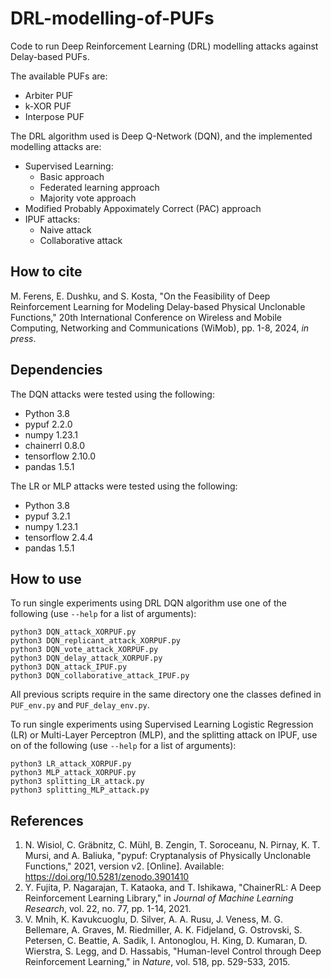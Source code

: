 # DRL-modelling-of-PUFs

Code to run Deep Reinforcement Learning (DRL) modelling attacks against Delay-based PUFs.

The available PUFs are:
 - Arbiter PUF
 - k-XOR PUF
 - Interpose PUF

The DRL algorithm used is Deep Q-Network (DQN), and the implemented modelling attacks are:
 - Supervised Learning:
   * Basic approach
   * Federated learning approach
   * Majority vote approach
 - Modified Probably Appoximately Correct (PAC) approach
 - IPUF attacks:
   * Naive attack
   * Collaborative attack

## How to cite

M. Ferens, E. Dushku, and S. Kosta, "On the Feasibility of Deep Reinforcement Learning for Modeling Delay-based Physical Unclonable Functions," 20th International Conference on Wireless and Mobile Computing, Networking and Communications (WiMob), pp. 1-8, 2024, *in press*.

## Dependencies

The DQN attacks were tested using the following:
 - Python 3.8
 - pypuf 2.2.0
 - numpy 1.23.1
 - chainerrl 0.8.0
 - tensorflow 2.10.0
 - pandas 1.5.1

The LR or MLP attacks were tested using the following:
 - Python 3.8
 - pypuf 3.2.1
 - numpy 1.23.1
 - tensorflow 2.4.4
 - pandas 1.5.1

## How to use

To run single experiments using DRL DQN algorithm use one of the following (use `--help` for a list of arguments):
```
python3 DQN_attack_XORPUF.py
python3 DQN_replicant_attack_XORPUF.py
python3 DQN_vote_attack_XORPUF.py
python3 DQN_delay_attack_XORPUF.py
python3 DQN_attack_IPUF.py
python3 DQN_collaborative_attack_IPUF.py
```
All previous scripts require in the same directory one the classes defined in `PUF_env.py` and `PUF_delay_env.py`.

To run single experiments using Supervised Learning Logistic Regression (LR) or Multi-Layer Perceptron (MLP), and the splitting attack on IPUF, use on of the following (use `--help` for a list of arguments):
```
python3 LR_attack_XORPUF.py
python3 MLP_attack_XORPUF.py
python3 splitting_LR_attack.py
python3 splitting_MLP_attack.py
```

## References

1. N. Wisiol, C. Gräbnitz, C. Mühl, B. Zengin, T. Soroceanu, N. Pirnay, K. T. Mursi, and A. Baliuka, "pypuf: Cryptanalysis of Physically Unclonable Functions," 2021, version v2. [Online]. Available: https://doi.org/10.5281/zenodo.3901410
2. Y. Fujita, P. Nagarajan, T. Kataoka, and T. Ishikawa, "ChainerRL: A Deep Reinforcement Learning Library," in *Journal of Machine Learning Research*, vol. 22, no. 77, pp. 1-14, 2021.
3. V. Mnih, K. Kavukcuoglu, D. Silver, A. A. Rusu, J. Veness, M. G. Bellemare, A. Graves, M. Riedmiller, A. K. Fidjeland, G. Ostrovski, S. Petersen, C. Beattie, A. Sadik, I. Antonoglou, H. King, D. Kumaran, D. Wierstra, S. Legg, and D. Hassabis, "Human-level Control through Deep Reinforcement Learning," in *Nature*, vol. 518, pp. 529-533, 2015.
